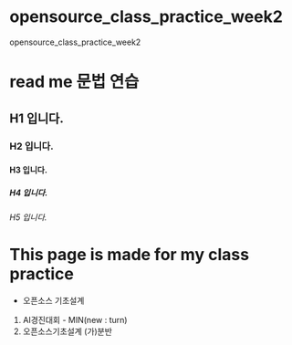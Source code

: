 # opensource_class_practice_week2
opensource_class_practice_week2

# read me 문법 연습
## H1 입니다.
### H2 입니다.
#### H3 입니다.
##### H4 입니다.
###### H5 입니다.

# This page is made for my class practice 

* 오픈소스 기초설계
1. AI경진대회 - MIN(new : turn)
2. 오픈소스기초설계 (가)분반

